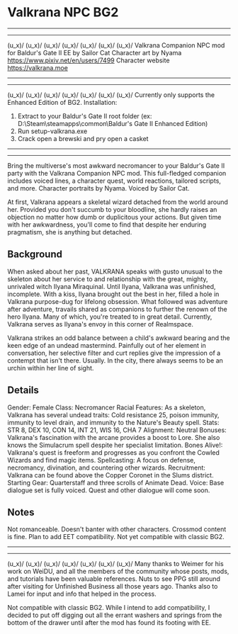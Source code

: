 # Valkrana NPC BG2

--------------------------------------------------------------------
--------------------------------------------------------------------
(u_x)/ (u_x)/ (u_x)/ (u_x)/ (u_x)/ (u_x)/ (u_x)/
Valkrana Companion NPC mod for Baldur's Gate II EE by Sailor Cat
Character art by Nyama https://www.pixiv.net/en/users/7499
Character website https://valkrana.moe

--------------------------------------------------------------------
--------------------------------------------------------------------
(u_x)/ (u_x)/ (u_x)/ (u_x)/ (u_x)/ (u_x)/ (u_x)/
Currently only supports the Enhanced Edition of BG2.
Installation:
1. Extract to your Baldur's Gate II root folder (ex: D:\Steam\steamapps\common\Baldur's Gate II Enhanced Edition\)
2. Run setup-valkrana.exe
3. Crack open a brewski and pry open a casket

--------------------------------------------------------------------
--------------------------------------------------------------------
Bring the multiverse's most awkward necromancer to your Baldur's Gate II party with the Valkrana Companion NPC mod. This full-fledged companion includes voiced lines, a character quest, world reactions, tailored scripts, and more. Character portraits by Nyama. Voiced by Sailor Cat.

At first, Valkrana appears a skeletal wizard detached from the world around her. Provided you don't succumb to your bloodline, she hardly raises an objection no matter how dumb or duplicitous your actions. But given time with her awkwardness, you'll come to find that despite her enduring pragmatism, she is anything but detached.

Background
----------
When asked about her past, VALKRANA speaks with gusto unusual to the skeleton about her service to and relationship with the great, mighty, unrivaled witch Ilyana Miraquinal. Until Ilyana, Valkrana was unfinished, incomplete. With a kiss, Ilyana brought out the best in her, filled a hole in Valkrana purpose-dug for lifelong obsession. What followed was adventure after adventure, travails shared as companions to further the renown of the hero Ilyana. Many of which, you're treated to in great detail. Currently, Valkrana serves as Ilyana's envoy in this corner of Realmspace.

Valkrana strikes an odd balance between a child's awkward bearing and the keen edge of an undead mastermind. Painfully out of her element in conversation, her selective filter and curt replies give the impression of a contempt that isn't there. Usually. In the city, there always seems to be an urchin within her line of sight.

Details
-------
Gender: Female
Class: Necromancer
Racial Features: As a skeleton, Valkrana has several undead traits: Cold resistance 25, poison immunity, immunity to level drain, and immunity to the Nature's Beauty spell.
Stats: STR 8, DEX 10, CON 14, INT 21, WIS 16, CHA 7
Alignment: Neutral
Bonuses: Valkrana's fascination with the arcane provides a boost to Lore. She also knows the Simulacrum spell despite her specialist limitation.
Bones Alive!: Valkrana's quest is freeform and progresses as you confront the Cowled Wizards and find magic items.
Spellcasting: A focus on defense, necromancy, divination, and countering other wizards.
Recruitment: Valkrana can be found above the Copper Coronet in the Slums district.
Starting Gear: Quarterstaff and three scrolls of Animate Dead.
Voice: Base dialogue set is fully voiced. Quest and other dialogue will come soon.

Notes
-----
Not romanceable.
Doesn't banter with other characters.
Crossmod content is fine.
Plan to add EET compatibility. 
Not yet compatible with classic BG2.

--------------------------------------------------------------------
--------------------------------------------------------------------
(u_x)/ (u_x)/ (u_x)/ (u_x)/ (u_x)/ (u_x)/ (u_x)/
Many thanks to Weimer for his work on WeiDU, and all the members of the community whose posts, mods, and tutorials have been valuable references. Nuts to see PPG still around after visiting for Unfinished Business all those years ago. Thanks also to Lamei for input and info that helped in the process.

Not compatible with classic BG2. While I intend to add compatibility, I decided to put off digging out all the errant washers and springs from the bottom of the drawer until after the mod has found its footing with EE.
